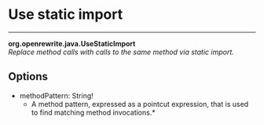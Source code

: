# Use static import

---
**org.openrewrite.java.UseStaticImport**  
*Replace method calls with calls to the same method via static import.*
## Options
- methodPattern: String!
	- A method pattern, expressed as a pointcut expression, that is used to find matching method invocations.*
